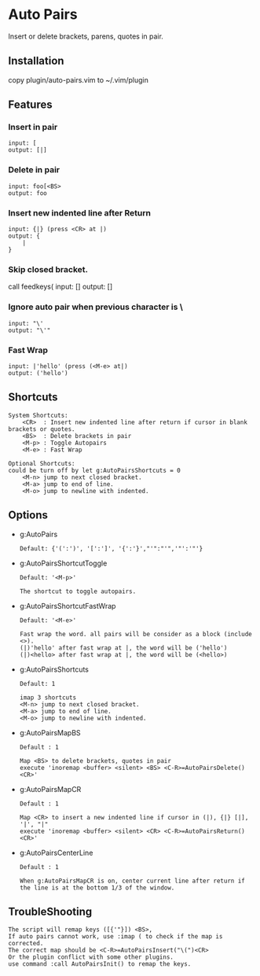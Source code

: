 Auto Pairs
==========
Insert or delete brackets, parens, quotes in pair.

Installation
------------
copy plugin/auto-pairs.vim to ~/.vim/plugin

Features
--------
### Insert in pair
     
    input: [
    output: [|]

### Delete in pair
     
    input: foo[<BS>
    output: foo

### Insert new indented line after Return

    input: {|} (press <CR> at |)
    output: {
        |
    }

### Skip closed bracket.
call feedkeys( 
    input: []
    output: []

### Ignore auto pair when previous character is \

    input: "\'
    output: "\'"

### Fast Wrap
    input: |'hello' (press (<M-e> at|)
    output: ('hello')


Shortcuts
---------

    System Shortcuts:
        <CR>  : Insert new indented line after return if cursor in blank brackets or quotes.
        <BS>  : Delete brackets in pair
        <M-p> : Toggle Autopairs
        <M-e> : Fast Wrap

    Optional Shortcuts:
    could be turn off by let g:AutoPairsShortcuts = 0
        <M-n> jump to next closed bracket.
        <M-a> jump to end of line.
        <M-o> jump to newline with indented.

Options
-------
*   g:AutoPairs

        Default: {'(':')', '[':']', '{':'}',"'":"'",'"':'"'}

*   g:AutoPairsShortcutToggle

        Default: '<M-p>'

        The shortcut to toggle autopairs.

*   g:AutoPairsShortcutFastWrap
       
        Default: '<M-e>'

        Fast wrap the word. all pairs will be consider as a block (include <>).
        (|)'hello' after fast wrap at |, the word will be ('hello')
        (|)<hello> after fast wrap at |, the word will be (<hello>)

*   g:AutoPairsShortcuts 

        Default: 1 

        imap 3 shortcuts
        <M-n> jump to next closed bracket.
        <M-a> jump to end of line.
        <M-o> jump to newline with indented.

*   g:AutoPairsMapBS

        Default : 1

        Map <BS> to delete brackets, quotes in pair
        execute 'inoremap <buffer> <silent> <BS> <C-R>=AutoPairsDelete()<CR>'

*   g:AutoPairsMapCR

        Default : 1

        Map <CR> to insert a new indented line if cursor in (|), {|} [|], '|', "|"
        execute 'inoremap <buffer> <silent> <CR> <C-R>=AutoPairsReturn()<CR>'

*   g:AutoPairsCenterLine

        Default : 1

        When g:AutoPairsMapCR is on, center current line after return if the line is at the bottom 1/3 of the window.

TroubleShooting
---------------
    The script will remap keys ([{'"}]) <BS>, 
    If auto pairs cannot work, use :imap ( to check if the map is corrected.
    The correct map should be <C-R>=AutoPairsInsert("\(")<CR>
    Or the plugin conflict with some other plugins.
    use command :call AutoPairsInit() to remap the keys.

